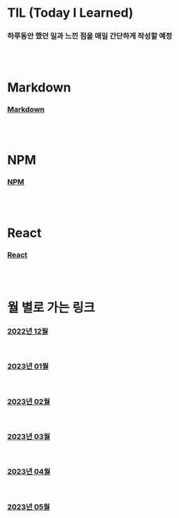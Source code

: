 # TIL (Today I Learned)

### 하루동안 했던 일과 느낀 점을 매일 간단하게 작성할 예정

<br />

<br />

# Markdown

### [Markdown](/Markdown/markdown.md)

<br />

<br />

# NPM

### [NPM](/npm/npm.md)

<br />

<br />

# React

### [React](/React/react.md)

<br />

<br />

# 월 별로 가는 링크

### [2022년 12월](/DateLink/2022-12/22_12.md)

<br />

### [2023년 01월](/DateLink/2023-01/23_01.md)

<br />

### [2023년 02월](/DateLink/2023-02/23_02.md)

<br />

### [2023년 03월](/DateLink/2023-03/23_03.md)

<br />

### [2023년 04월](/DateLink/2023-04/23_04.md)

<br />

### [2023년 05월](/DateLink/2023-05/23_05.md)

<br />
